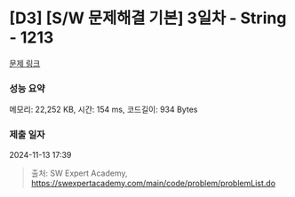 # [D3] [S/W 문제해결 기본] 3일차 - String - 1213 

[문제 링크](https://swexpertacademy.com/main/code/problem/problemDetail.do?contestProbId=AV14P0c6AAUCFAYi) 

### 성능 요약

메모리: 22,252 KB, 시간: 154 ms, 코드길이: 934 Bytes

### 제출 일자

2024-11-13 17:39



> 출처: SW Expert Academy, https://swexpertacademy.com/main/code/problem/problemList.do